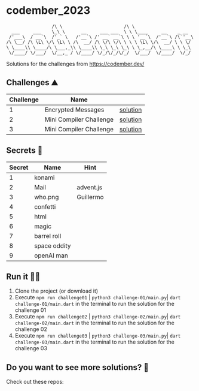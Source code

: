 # codember_2023

```
                 /\ \                       /\ \
  ___     ___    \_\ \      __     ___ ___  \ \ \____     __    _ __
 /'___\  / __`\  /'_` \   /'__`\ /' __` __`\ \ \ '__`\  /'__`\ /\`'__\
/\ \__/ /\ \L\ \/\ \L\ \ /\  __/ /\ \/\ \/\ \ \ \ \L\ \/\  __/ \ \ \/
\ \____\\ \____/\ \___,_\\ \____\\ \_\ \_\ \_\ \ \_,__/\ \____\ \ \_\
 \/____/ \/___/  \/__,_ / \/____/ \/_/\/_/\/_/  \/___/  \/____/  \/_/
```

Solutions for the challenges from https://codember.dev/

## Challenges ⛰️

| Challenge | Name                                    |                                   |
| --------- | --------------------------------------- | --------------------------------- |
| 1         | Encrypted Messages                      | [solution](./challenge-01/)       |
| 2         | Mini Compiler Challenge                 | [solution](./challenge-02/)       |
| 3         | Mini Compiler Challenge                 | [solution](./challenge-03/)       |

## Secrets 🤫

| Secret | Name              | Hint               |
| ------ | ----------------- | ------------------ |
| 1      | konami            |                    |
| 2      | Mail              | advent.js          |
| 3      | who.png           | Guillermo          |
| 4      | confetti          |                    |
| 5      | html              |                    |
| 6      | magic             |                    |
| 7      | barrel roll       |                    |
| 8      | space oddity      |                    |
| 9      | openAI man        |                    |

## Run it 🏃💨

1. Clone the project (or download it)
2. Execute `npm run challenge01` | `python3 challenge-01/main.py`| `dart challenge-01/main.dart` in the terminal to run the solution for the challenge 01
2. Execute `npm run challenge02` | `python3 challenge-02/main.py`| `dart challenge-02/main.dart` in the terminal to run the solution for the challenge 02
2. Execute `npm run challenge03` | `python3 challenge-03/main.py`| `dart challenge-03/main.dart` in the terminal to run the solution for the challenge 03

## Do you want to see more solutions? 👥

Check out these repos:

<!-- - https://github.com/Atticus64/codember -> Jona <Atticus64> (JS) -->
